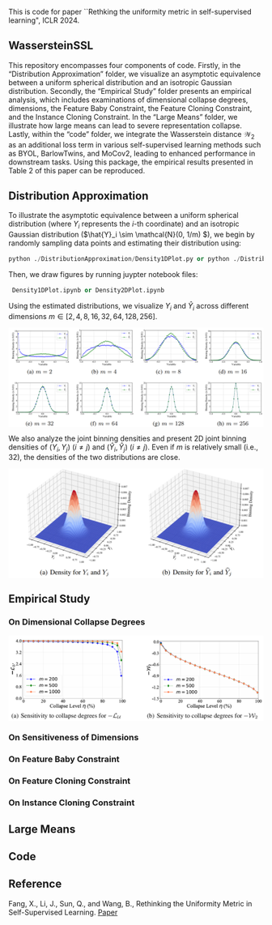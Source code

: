 This is code for paper ``Rethking the uniformity metric in self-supervised learning", ICLR 2024. 

## WassersteinSSL

This repository encompasses four components of code. Firstly, in the “Distribution Approximation” folder, we visualize an asymptotic equivalence between a uniform spherical distribution and an isotropic Gaussian distribution. Secondly, the “Empirical Study” folder presents an empirical analysis, which includes examinations of dimensional collapse degrees, dimensions, the Feature Baby Constraint, the Feature Cloning Constraint, and the Instance Cloning Constraint. In the “Large Means” folder, we illustrate how large means can lead to severe representation collapse. Lastly, within the “code” folder, we integrate the Wasserstein distance $\mathcal{W}_{2}$ as an additional loss term in various self-supervised learning methods such as BYOL, BarlowTwins, and MoCov2, leading to enhanced performance in downstream tasks. Using this package, the empirical results presented in Table 2 of this paper can be reproduced.


## Distribution Approximation

To illustrate the asymptotic equivalence between a uniform spherical distribution (where $Y_i$ represents the $i$-th coordinate) and an isotropic Gaussian distribution ($\hat{Y}_i \sim \mathcal{N}(0, 1/m) $), we begin by randomly sampling data points and estimating their distribution using:

``` python
python ./DistributionApproximation/Density1DPlot.py or python ./DistributionApproximation/Density2DPlot.py
```

Then, we draw figures by running juypter notebook files:
``` python
 Density1DPlot.ipynb or Density2DPlot.ipynb
```

Using the estimated distributions, we visualize $Y_i$ and $\hat{Y}_i$ across different dimensions $m \in [2, 4, 8, 16, 32, 64, 128, 256]$.
<div>
<p align="center">
<img src='DistributionApproximation\MergedDistribution-1D.png' align="center" width=800>
</p>
</div>

We also analyze the joint binning densities and present 2D joint binning densities of  $(Y_i, Y_j)$ ($i \neq j$) and  $(\hat{Y}_i, \hat{Y}_j)$ ($i \neq j$). Even if $m$ is relatively small (i.e., 32), the densities of the two distributions are close.

<div>
<p align="center">
<img src='DistributionApproximation\MergedDistribution-2D.png' align="center" width=800>
</p>
</div>

## Empirical Study

### On Dimensional Collapse Degrees

<div>
<p align="center">
<img src='EmpiricalStudy\DimensionalCollapseDegrees\SensitivityToCollapseLevel.png' align="center" width=800>
</p>
</div>

### On Sensitiveness of Dimensions

### On Feature Baby Constraint

### On Feature Cloning Constraint 

### On Instance Cloning Constraint

## Large Means

## Code


## Reference

Fang, X., Li, J., Sun, Q., and Wang, B., Rethinking the Uniformity Metric in Self-Supervised Learning. [Paper](https://arxiv.org/abs/2403.00642)











